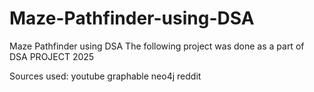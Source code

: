 # Maze-Pathfinder-using-DSA
Maze Pathfinder using DSA 
The following project was done as a part of DSA PROJECT 2025



Sources used:
  youtube
  graphable
  neo4j
  reddit
  
